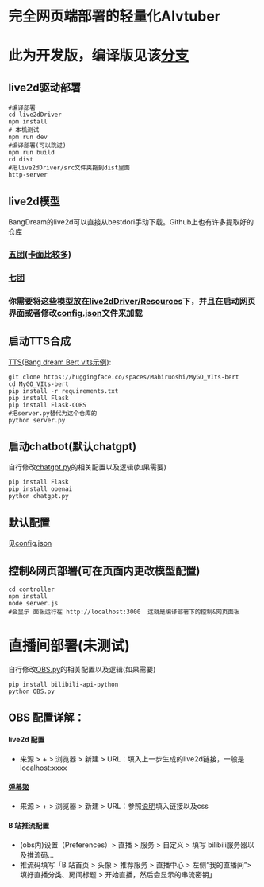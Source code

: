 # 完全网页端部署的轻量化AIvtuber 
# 此为开发版，编译版见该[分支](https://github.com/Paraworks/BangDreamAi/tree/docker)
## live2d驱动部署
```
#编译部署
cd live2dDriver
npm install
# 本机测试
npm run dev
#编译部署(可以跳过)
npm run build
cd dist
#把live2dDriver/src文件夹拖到dist里面
http-server
```
## live2d模型
BangDream的live2d可以直接从bestdori手动下载。Github上也有许多提取好的仓库
### [五团(卡面比较多)](https://github.com/seia-soto/BanG-Dream-Live2D)
### [七团](https://github.com/Eikanya/Live2d-model/tree/master/BanG%20Dream!)
### 你需要将这些模型放在[live2dDriver/Resources](https://github.com/Paraworks/BangDreamAi/tree/main/live2dDriver/Resources)下，并且在启动网页界面或者修改[config.json](https://github.com/Paraworks/BangDreamAi/blob/main/live2dDriver/config.json)文件来加载
## 启动TTS合成
[TTS(Bang dream Bert vits示例)](https://nijigaku.top/2023/10/03/BangDreamTTS/):
```
git clone https://huggingface.co/spaces/Mahiruoshi/MyGO_VIts-bert
cd MyGO_VIts-bert
pip install -r requirements.txt
pip install Flask
pip install Flask-CORS
#把server.py替代为这个仓库的
python server.py
```
## 启动chatbot(默认chatgpt)
自行修改[chatgpt.py](https://github.com/Paraworks/BangDreamAi/blob/main/chatgpt.py)的相关配置以及逻辑(如果需要)
```
pip install Flask
pip install openai
python chatgpt.py
```
## 默认配置
见[config.json](https://github.com/Paraworks/BangDreamAi/blob/main/live2dDriver/config.json)
## 控制&网页部署(可在页面内更改模型配置)
```
cd controller
npm install 
node server.js
#会显示 面板运行在 http://localhost:3000  这就是编译部署下的控制&网页面板
```
# 直播间部署(未测试)
自行修改[OBS.py](https://github.com/Paraworks/BangDreamAi/blob/main/OBS.py)的相关配置以及逻辑(如果需要)
```
pip install bilibili-api-python
python OBS.py
```
## OBS 配置详解：
#### live2d 配置
- 来源 > + > 浏览器 > 新建 > URL：填入上一步生成的live2d链接，一般是localhost:xxxx
#### [弹幕姬](https://chat.bilisc.com/)
- 来源 > + > 浏览器 > 新建 > URL：参照[说明](https://chat.bilisc.com/help)填入链接以及css
#### B 站推流配置
- (obs内)设置（Preferences）> 直播 > 服务 > 自定义 > 填写 bilibili服务器以及推流码...
- 推流码填写「B 站首页 > 头像 > 推荐服务 > 直播中心 > 左侧“我的直播间”> 填好直播分类、房间标题 > 开始直播，然后会显示的串流密钥」
